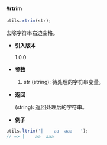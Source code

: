 #### #rtrim

```javascript
utils.rtrim(str);
```

去除字符串右边空格。

- **引入版本**

    1.0.0

- **参数**

    1. str (string): 待处理的字符串变量。

- **返回**

    (string): 返回处理后的字符串。

- **例子**

```javascript
utils.ltrim('|    aa  aaa   ');
// => |    aa  aaa
```

